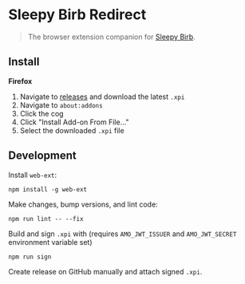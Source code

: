 # Sleepy Birb Redirect

> The browser extension companion for [Sleepy Birb](https://github.com/JackCuthbert/sleepy-birb).

## Install

**Firefox**

1. Navigate to [releases](https://github.com/JackCuthbert/sleepy-birb-redirect/releases)
and download the latest `.xpi`
2. Navigate to `about:addons`
3. Click the cog
4. Click "Install Add-on From File..."
5. Select the downloaded `.xpi` file

## Development

Install `web-ext`:

```
npm install -g web-ext
```

Make changes, bump versions, and lint code:

```
npm run lint -- --fix
```

Build and sign `.xpi` with (requires `AMO_JWT_ISSUER` and `AMO_JWT_SECRET`
environment variable set)

```
npm run sign
```
Create release on GitHub manually and attach signed `.xpi`.
